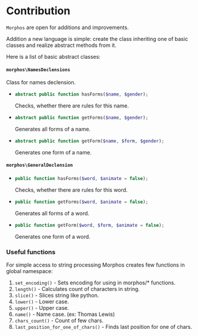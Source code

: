 # Contribution

`Morphos` are open for additions and improvements.

Addition a new language is simple: create the class inheriting one of basic classes and realize abstract methods from it.

Here is a list of basic abstract classes:

#### `morphos\NamesDeclensions`
Class for names declension.

* ```php
  abstract public function hasForms($name, $gender);
  ```
  Checks, whether there are rules for this name.

* ```php
  abstract public function getForms($name, $gender);
  ```
  Generates all forms of a name.

* ```php
  abstract public function getForm($name, $form, $gender);
  ```
  Generates one form of a name.

#### `morphos\GeneralDeclension`

* ```php
  public function hasForms($word, $animate = false);
  ```
  Checks, whether there are rules for this word.

* ```php
  public function getForms($word, $animate = false);
  ```
  Generates all forms of a word.

* ```php
  public function getForm($word, $form, $animate = false);
  ```
  Generates one form of a word.

### Useful functions

For simple access to string processing Morphos creates few functions in global namespace:

1. `set_encoding()` - Sets encoding for using in morphos/* functions.
2. `length()` - Calculates count of characters in string.
3. `slice()` - Slices string like python.
4. `lower()` - Lower case.
5. `upper()` - Upper case.
6. `name()` - Name case. (ex: Thomas Lewis)
7. `chars_count()` - Count of few chars.
8. `last_position_for_one_of_chars()` - Finds last position for one of chars.
